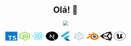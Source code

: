 <!--
**JonasCSilva/jonascsilva** is a ✨ _special_ ✨ repository because its `README.md` (this file) appears on your GitHub profile.

Here are some ideas to get you started:

- 🔭 I’m currently working on ...
- 🌱 I’m currently learning ...
- 👯 I’m looking to collaborate on ...
- 🤔 I’m looking for help with ...
- 💬 Ask me about ...
- 📫 How to reach me: ...
- 😄 Pronouns: ...
- ⚡ Fun fact: ...
-->

<div align="center">
  <h1>Olá! 👋</h1>
  <img height="300rem" src="https://github-readme-stats.vercel.app/api/top-langs/?username=jonascsilva&&theme=midnight-purple"/>
</div>
  
 <div align="center">
  <br>
  <img align="center" alt="TypeScript Icon" height="30" width="40" src="https://github.com/devicons/devicon/blob/master/icons/typescript/typescript-original.svg">
  <img align="center" alt="Node Icon" height="30" width="40" src="https://github.com/devicons/devicon/blob/master/icons/nodejs/nodejs-original.svg">
  <img align="center" alt="React Icon" height="30" width="40" src="https://github.com/devicons/devicon/blob/master/icons/react/react-original.svg">
  <img align="center" alt="NextJS Icon" height="30" width="40" src="https://github.com/devicons/devicon/blob/master/icons/nextjs/nextjs-original.svg">
  <img align="center" alt="Flutter Icon" height="30" width="40" src="https://github.com/devicons/devicon/blob/master/icons/flutter/flutter-original.svg">
  <img align="center" alt="Electron Icon" height="30" width="40" src="https://github.com/devicons/devicon/blob/master/icons/electron/electron-original.svg">
  <img align="center" alt="Blender Icon" height="30" width="40" src="https://github.com/devicons/devicon/blob/master/icons/blender/blender-original.svg">
  <img align="center" alt="Unity Icon" height="30" width="40" src="https://github.com/devicons/devicon/blob/master/icons/unity/unity-original.svg">
  <img align="center" alt="Unreal Engine Icon" height="30" width="40" src="https://github.com/devicons/devicon/blob/master/icons/unrealengine/unrealengine-original.svg">
</div>
